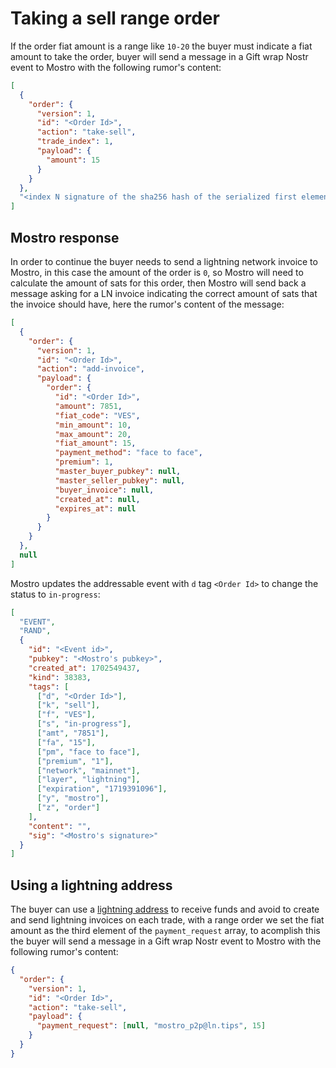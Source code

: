 # Taking a sell range order

If the order fiat amount is a range like `10-20` the buyer must indicate a fiat amount to take the order, buyer will send a message in a Gift wrap Nostr event to Mostro with the following rumor's content:

```json
[
  {
    "order": {
      "version": 1,
      "id": "<Order Id>",
      "action": "take-sell",
      "trade_index": 1,
      "payload": {
        "amount": 15
      }
    }
  },
  "<index N signature of the sha256 hash of the serialized first element of content>"
]
```

## Mostro response

In order to continue the buyer needs to send a lightning network invoice to Mostro, in this case the amount of the order is `0`, so Mostro will need to calculate the amount of sats for this order, then Mostro will send back a message asking for a LN invoice indicating the correct amount of sats that the invoice should have, here the rumor's content of the message:

```json
[
  {
    "order": {
      "version": 1,
      "id": "<Order Id>",
      "action": "add-invoice",
      "payload": {
        "order": {
          "id": "<Order Id>",
          "amount": 7851,
          "fiat_code": "VES",
          "min_amount": 10,
          "max_amount": 20,
          "fiat_amount": 15,
          "payment_method": "face to face",
          "premium": 1,
          "master_buyer_pubkey": null,
          "master_seller_pubkey": null,
          "buyer_invoice": null,
          "created_at": null,
          "expires_at": null
        }
      }
    }
  },
  null
]
```

Mostro updates the addressable event with `d` tag `<Order Id>` to change the status to `in-progress`:

```json
[
  "EVENT",
  "RAND",
  {
    "id": "<Event id>",
    "pubkey": "<Mostro's pubkey>",
    "created_at": 1702549437,
    "kind": 38383,
    "tags": [
      ["d", "<Order Id>"],
      ["k", "sell"],
      ["f", "VES"],
      ["s", "in-progress"],
      ["amt", "7851"],
      ["fa", "15"],
      ["pm", "face to face"],
      ["premium", "1"],
      ["network", "mainnet"],
      ["layer", "lightning"],
      ["expiration", "1719391096"],
      ["y", "mostro"],
      ["z", "order"]
    ],
    "content": "",
    "sig": "<Mostro's signature>"
  }
]
```

## Using a lightning address

The buyer can use a [lightning address](https://github.com/andrerfneves/lightning-address) to receive funds and avoid to create and send lightning invoices on each trade, with a range order we set the fiat amount as the third element of the `payment_request` array, to acomplish this the buyer will send a message in a Gift wrap Nostr event to Mostro with the following rumor's content:

```json
{
  "order": {
    "version": 1,
    "id": "<Order Id>",
    "action": "take-sell",
    "payload": {
      "payment_request": [null, "mostro_p2p@ln.tips", 15]
    }
  }
}
```
